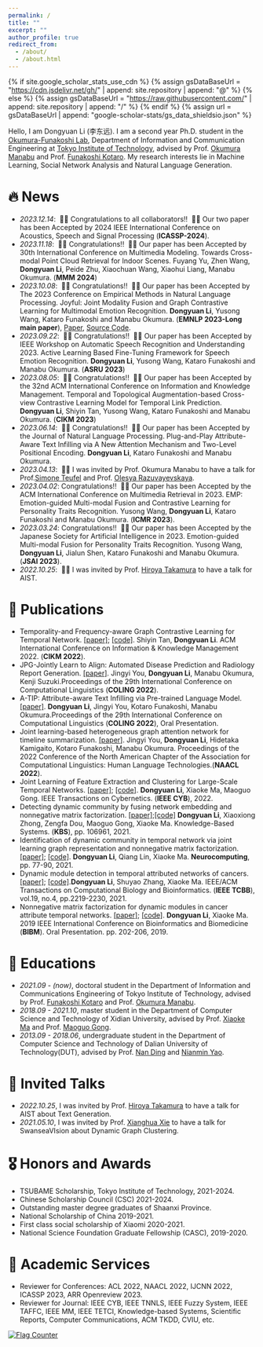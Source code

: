 ```yaml
---
permalink: /
title: ""
excerpt: ""
author_profile: true
redirect_from: 
  - /about/
  - /about.html
---
```


{% if site.google_scholar_stats_use_cdn %}
{% assign gsDataBaseUrl = "https://cdn.jsdelivr.net/gh/" | append: site.repository | append: "@" %}
{% else %}
{% assign gsDataBaseUrl = "https://raw.githubusercontent.com/" | append: site.repository | append: "/" %}
{% endif %}
{% assign url = gsDataBaseUrl | append: "google-scholar-stats/gs_data_shieldsio.json" %}

<span class='anchor' id='about-me'></span>

Hello, I am Dongyuan Li (李东远). I am a second year Ph.D. student in the [Okumura-Funakoshi Lab](https://lr-www.pi.titech.ac.jp/wp/), Department of Information and Communication Engineering at [Tokyo Institute of Technology](https://www.first.iir.titech.ac.jp/), advised by Prof. [Okumura Manabu](http://www.lr.pi.titech.ac.jp/~oku/index-j.html) and Prof. [Funakoshi Kotaro](http://lr-www.pi.titech.ac.jp/~funakoshi/public/en/). My research interests lie in Machine Learning, Social Network Analysis and Natural Language Generation. 


# 🔥 News
- *2023.12.14*: &nbsp;🎉🎉 Congratulations to all collaborators!! &nbsp;🎉🎉 Our two paper has been Accepted by 2024 IEEE International Conference on Acoustics, Speech and Signal Processing (**ICASSP-2024**).
- *2023.11.18*: &nbsp;🎉🎉 Congratulations!! &nbsp;🎉🎉 Our paper has been Accepted by 30th International Conference on Multimedia Modeling. Towards Cross-modal Point Cloud Retrieval for Indoor Scenes. Fuyang Yu, Zhen Wang,  **Dongyuan Li**, Peide Zhu, Xiaochuan Wang, Xiaohui Liang, Manabu Okumura. (**MMM 2024**)
- *2023.10.08*: &nbsp;🎉🎉 Congratulations!! &nbsp;🎉🎉 Our paper has been Accepted by The 2023 Conference on Empirical Methods in Natural Language Processing. Joyful: Joint Modality Fusion and Graph Contrastive Learning for Multimodal Emotion Recognition. **Dongyuan Li**, Yusong Wang, Kataro Funakoshi and Manabu Okumura. (**EMNLP 2023-Long main paper**), [Paper](https://aclanthology.org/2023.emnlp-main.996/), [Source Code](https://github.com/wykstc/MERC-main).
- *2023.09.22*: &nbsp;🎉🎉 Congratulations!! &nbsp;🎉🎉 Our paper has been Accepted by IEEE Workshop on Automatic Speech Recognition and Understanding 2023. Active Learning Based Fine-Tuning Framework for Speech Emotion Recognition. **Dongyuan Li**, Yusong Wang, Kataro Funakoshi and Manabu Okumura. (**ASRU 2023**)
- *2023.08.05*: &nbsp;🎉🎉 Congratulations!! &nbsp;🎉🎉 Our paper has been Accepted by the 32nd ACM International Conference on Information and Knowledge Management. Temporal and Topological Augmentation-based Cross-view Contrastive Learning Model for Temporal Link Prediction. **Dongyuan Li**, Shiyin Tan, Yusong Wang, Kataro Funakoshi and Manabu Okumura. (**CIKM 2023**)
- *2023.06.14*: &nbsp;🎉🎉 Congratulations!! &nbsp;🎉🎉 Our paper has been Accepted by the Journal of Natural Language Processing. Plug-and-Play Attribute-Aware Text Infilling via A New Attention Mechanism and Two-Level Positional Encoding. **Dongyuan Li**, Kataro Funakoshi and Manabu Okumura.
- *2023.04.13*: &nbsp;🎉🎉 I was invited by Prof. Okumura Manabu to have a talk for Prof.[Simone Teufel](https://www.cl.cam.ac.uk/~sht25/) and Prof. [Olesya Razuvayevskaya](https://www.cl.cam.ac.uk/~or264/). 
- *2023.04.02*: Congratulations!! &nbsp;🎉🎉 Our paper has been Accepted by the ACM International Conference on Multimedia Retrieval in 2023. EMP: Emotion-guided Multi-modal Fusion and Contrastive Learning for Personality Traits Recognition. Yusong Wang, **Dongyuan Li**, Kataro Funakoshi and Manabu Okumura.  (**ICMR 2023**).
- *2023.03.24*: Congratulations!! &nbsp;🎉🎉 Our paper has been Accepted by the Japanese Society for Artificial Intelligence in 2023. Emotion-guided Multi-modal Fusion for Personality Traits Recognition. Yusong Wang, **Dongyuan Li**, Jialun Shen, Kataro Funakoshi and Manabu Okumura.  (**JSAI 2023**).
- *2022.10.25*: &nbsp;🎉🎉 I was invited by Prof. [Hiroya Takamura](https://sites.google.com/view/hjtakamura/) to have a talk for AIST. 
<!-- - *2022.02*: &nbsp;🎉🎉 Lorem ipsum dolor sit amet, consectetur adipiscing elit. Vivamus ornare aliquet ipsum, ac tempus justo dapibus sit amet.  -->


# 📝 Publications 

- Temporality-and Frequency-aware Graph Contrastive Learning for Temporal Network. [\[paper\]](https://dl.acm.org/doi/abs/10.1145/3511808.3557469); [\[code\]](https://anonymous.4open.science/r/TF-GCL-EF6C/README.md). Shiyin Tan, **Dongyuan Li**. ACM International Conference on Information & Knowledge Management 2022. (**CIKM 2022**).
- JPG-Jointly Learn to Align: Automated Disease Prediction and Radiology Report Generation. [\[paper\]](https://aclanthology.org/2022.coling-1.523.pdf). Jingyi You, **Dongyuan Li**, Manabu Okumura, Kenji Suzuki.Proceedings of the 29th International Conference on Computational Linguistics (**COLING 2022**).
- A-TIP: Attribute-aware Text Infilling via Pre-trained Language Model. [\[paper\]](https://aclanthology.org/2022.coling-1.511.pdf). **Dongyuan Li**, Jingyi You, Kotaro Funakoshi, Manabu Okumura.Proceedings of the 29th International Conference on Computational Linguistics (**COLING 2022**), Oral Presentation. 
- Joint learning-based heterogeneous graph attention network for timeline summarization. [\[paper\]](https://aclanthology.org/2022.naacl-main.301.pdf). Jingyi You, **Dongyuan Li**, Hidetaka Kamigaito, Kotaro Funakoshi, Manabu Okumura. Proceedings of the 2022 Conference of the North American Chapter of the Association for Computational Linguistics: Human Language Technologies.(**NAACL 2022**).
- Joint Learning of Feature Extraction and Clustering for Large-Scale Temporal Networks. [\[paper\]](https://drive.google.com/file/d/1lzP-F0yne9mbcvuwlQlp_mj1DO1XiuMZ/view); [\[code\]](https://github.com/Clearloveyuan/jLMDC). **Dongyuan Li**, Xiaoke Ma, Maoguo Gong. IEEE Transactions on Cybernetics. (**IEEE CYB**), 2022.
- Detecting dynamic community by fusing network embedding and nonnegative matrix factorization. [\[paper\]](https://drive.google.com/file/d/1Z92yKCZnsfc1UBb4akXvkKDnIPfzcxH_/view);[\[code\]](https://github.com/Clearloveyuan/SMFBC/tree/main/Baselines/NE2NMF) **Dongyuan Li**, Xiaoxiong Zhong, Zengfa Dou, Maoguo Gong, Xiaoke Ma. Knowledge-Based Systems. (**KBS**), pp. 106961, 2021. 
- Identification of dynamic community in temporal network via joint learning graph representation and nonnegative matrix factorization. [\[paper\]](https://drive.google.com/file/d/1bREsfCfUONdTRoZCVROKwaFu494AXw0H/view); [\[code\]](https://github.com/Clearloveyuan/jLDEC_demo). **Dongyuan Li**, Qiang Lin, Xiaoke Ma. **Neurocomputing**, pp. 77-90, 2021.  
- Dynamic module detection in temporal attributed networks of cancers.[\[paper\]](https://drive.google.com/file/d/1J_sbJZ0kuUoC9APiknQqn33IqCNCTbXm/view); [\[code\]](https://github.com/Clearloveyuan/IEEE-BIBM-TCBB).**Dongyuan Li**, Shuyao Zhang, Xiaoke Ma. IEEE/ACM Transactions on Computational Biology and Bioinformatics. (**IEEE TCBB**), vol.19, no.4, pp.2219-2230, 2021. 
- Nonnegative matrix factorization for dynamic modules in cancer attribute temporal networks. [\[paper\]](https://ieeexplore.ieee.org/abstract/document/8983045); [\[code\]](https://github.com/Clearloveyuan/IEEE-BIBM-TCBB). **Dongyuan Li**, Xiaoke Ma. 2019 IEEE International Conference on Bioinformatics and Biomedicine (**BIBM**). Oral Presentation. pp. 202-206, 2019. 
  

# 📖 Educations
- *2021.09 - (now)*, doctoral student in the Department of Information and Communications Engineering of Tokyo Institute of Technology, advised by Prof. [Funakoshi Kotaro](http://lr-www.pi.titech.ac.jp/~funakoshi/public/en/) and Prof. [Okumura Manabu](http://www.lr.pi.titech.ac.jp/~oku/index-j.html).
- *2018.09 - 2021.10*, master student in the Department of Computer Science and Technology of Xidian University, advised by Prof. [Xiaoke Ma](https://web.xidian.edu.cn/xkma/) and Prof. [Maoguo Gong](https://scholar.google.com/citations?user=D-TS1fAAAAAJ&hl=zh-CN).
- *2013.09 - 2018.06*, undergraduate student in the Department of Computer Science and Technology of Dalian University of Technology(DUT), advised by Prof. [Nan Ding](http://faculty.dlut.edu.cn/2005011019/zh_CN/index.htm) and [Nianmin Yao](http://faculty.dlut.edu.cn/lucos/zh_CN/index.htm).


# 💬 Invited Talks
- *2022.10.25*, I was invited by Prof. [Hiroya Takamura](https://sites.google.com/view/hjtakamura/) to have a talk for AIST about Text Generation.
- *2021.05.10*, I was invited by Prof. [Xianghua Xie](http://csvision.swan.ac.uk/) to have a talk for SwanseaVIsion about Dynamic Graph Clustering.

# 🎖 Honors and Awards

- TSUBAME Scholarship, Tokyo Institute of Technology, 2021-2024.
- Chinese Scholarship Council (CSC) 2021-2024.
- Outstanding master degree graduates of Shaanxi Province.
- National Scholarship of China 2019-2021.
- First class social scholarship of Xiaomi 2020-2021.
- National Science Foundation Graduate Fellowship (CASC), 2019-2020.

# 📄 Academic Services
- Reviewer for Conferences: ACL 2022, NAACL 2022, IJCNN 2022, ICASSP 2023, ARR Openreview 2023.
- Reviewer for Journal: IEEE CYB, IEEE TNNLS, IEEE Fuzzy System, IEEE TAFFC, IEEE MM, IEEE TETCI, Knowledge-based Systems, Scientific Reports, Computer Communications, ACM TKDD, CVIU, etc. 

<a href="https://info.flagcounter.com/csuE"><img src="https://s01.flagcounter.com/countxl/csuE/bg_FFFFFF/txt_000000/border_CCCCCC/columns_4/maxflags_12/viewers_0/labels_0/pageviews_1/flags_0/percent_0/" alt="Flag Counter" border="0"></a>
